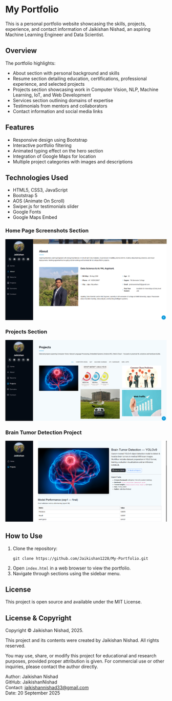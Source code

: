 # My Portfolio

This is a personal portfolio website showcasing the skills, projects, experience, and contact information of Jaikishan Nishad, an aspiring Machine Learning Engineer and Data Scientist.

## Overview

The portfolio highlights:

- About section with personal background and skills
- Resume section detailing education, certifications, professional experience, and selected projects
- Projects section showcasing work in Computer Vision, NLP, Machine Learning, IoT, and Web Development
- Services section outlining domains of expertise
- Testimonials from mentors and collaborators
- Contact information and social media links

## Features

- Responsive design using Bootstrap
- Interactive portfolio filtering
- Animated typing effect on the hero section
- Integration of Google Maps for location
- Multiple project categories with images and descriptions

## Technologies Used

- HTML5, CSS3, JavaScript
- Bootstrap 5
- AOS (Animate On Scroll)
- Swiper.js for testimonials slider
- Google Fonts
- Google Maps Embed


### Home Page Screenshots Section
![Home Hero](assets/Sample%20Screenshots%20of%20Portfolio/Screenshot%202025-09-20%20014322.png)

### Projects Section
![Projects](assets/Sample%20Screenshots%20of%20Portfolio/Screenshot%202025-09-20%20014355.png)

### Brain Tumor Detection Project
![Traffic Forecast](assets/Sample%20Screenshots%20of%20Portfolio/Screenshot%202025-09-20%20020106.png)

## How to Use

1. Clone the repository:
   ```
   git clone https://github.com/Jaikishan1228/My-Portfolio.git
   ```
2. Open `index.html` in a web browser to view the portfolio.
3. Navigate through sections using the sidebar menu.

## License

This project is open source and available under the MIT License.


## License & Copyright

Copyright © Jaikishan Nishad, 2025.

This project and its contents were created by Jaikishan Nishad. All rights reserved.

You may use, share, or modify this project for educational and research purposes, provided proper attribution is given. For commercial use or other inquiries, please contact the author directly.

Author: Jaikishan Nishad     
GitHub: JaikishanNishad   
Contact: jaikishannishad33@gmail.com  
Date: 20 September 2025